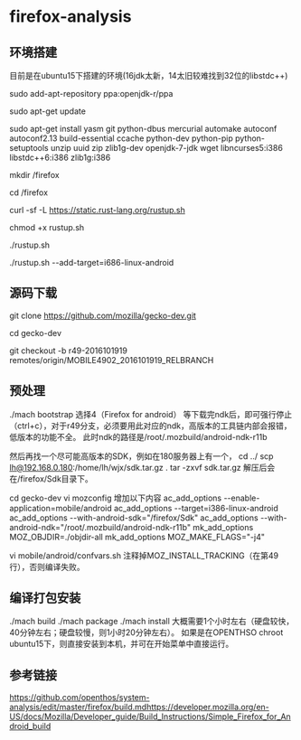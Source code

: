 # firefox-analysis
## 环境搭建
目前是在ubuntu15下搭建的环境(16jdk太新，14太旧较难找到32位的libstdc++)

sudo add-apt-repository ppa:openjdk-r/ppa

sudo apt-get update

sudo apt-get install yasm git python-dbus mercurial automake autoconf autoconf2.13 build-essential ccache python-dev python-pip python-setuptools unzip uuid zip zlib1g-dev openjdk-7-jdk wget libncurses5:i386 libstdc++6:i386 zlib1g:i386

mkdir /firefox

cd /firefox

curl -sf -L https://static.rust-lang.org/rustup.sh

chmod +x rustup.sh

./rustup.sh

./rustup.sh --add-target=i686-linux-android


## 源码下载

git clone https://github.com/mozilla/gecko-dev.git

cd gecko-dev

git checkout -b r49-2016101919 remotes/origin/MOBILE4902_2016101919_RELBRANCH

## 预处理

./mach bootstrap
选择4（Firefox for android）
等下载完ndk后，即可强行停止（ctrl+c），对于r49分支，必须要用此对应的ndk，高版本的工具链内部会报错，低版本的功能不全。
此时ndk的路径是/root/.mozbuild/android-ndk-r11b

然后再找一个尽可能高版本的SDK，例如在180服务器上有一个，
cd ../
scp lh@192.168.0.180:/home/lh/wjx/sdk.tar.gz .
tar -zxvf sdk.tar.gz
解压后会在/firefox/Sdk目录下。

cd gecko-dev
vi mozconfig
增加以下内容
ac_add_options --enable-application=mobile/android
ac_add_options --target=i386-linux-android
ac_add_options --with-android-sdk="/firefox/Sdk"
ac_add_options --with-android-ndk="/root/.mozbuild/android-ndk-r11b"
mk_add_options MOZ_OBJDIR=./objdir-all
mk_add_options MOZ_MAKE_FLAGS="-j4"

vi mobile/android/confvars.sh
注释掉MOZ_INSTALL_TRACKING（在第49行），否则编译失败。

## 编译打包安装 
./mach build
./mach package
./mach install
大概需要1个小时左右（硬盘较快，40分钟左右；硬盘较慢，则1小时20分钟左右）。
如果是在OPENTHSO chroot ubuntu15下，则直接安装到本机，并可在开始菜单中直接运行。

## 参考链接
https://github.com/openthos/system-analysis/edit/master/firefox/build.mdhttps://developer.mozilla.org/en-US/docs/Mozilla/Developer_guide/Build_Instructions/Simple_Firefox_for_Android_build
